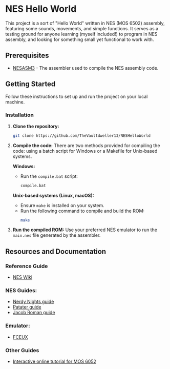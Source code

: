 # NES Hello World

This project is a sort of "Hello World" written in NES (MOS 6502) assembly, featuring some sounds, movements, and simple functions. It serves as a testing ground for anyone learning (myself included!) to program in NES assembly, and looking for something small yet functional to work with.

## Prerequisites

- [NESASM3](https://github.com/camsaul/nesasm) - The assembler used to compile the NES assembly code.

## Getting Started
Follow these instructions to set up and run the project on your local machine.

### Installation

1. **Clone the repository:**
    ```sh
    git clone https://github.com/TheVaultdweller13/NESHelloWorld
    ```

2. **Compile the code:**
    There are two methods provided for compiling the code: using a batch script for Windows or a Makefile for Unix-based systems.

    **Windows:**
    - Run the `compile.bat` script:
        ```sh
        compile.bat
        ```

    **Unix-based systems (Linux, macOS):**
    - Ensure `make` is installed on your system.
    - Run the following command to compile and build the ROM:
        ```sh
        make
        ```

3. **Run the compiled ROM:**
    Use your preferred NES emulator to run the `main.nes` file generated by the assembler.

## Resources and Documentation
### Reference Guide
* [NES Wiki](https://www.nesdev.org/wiki/Nesdev_Wiki)
### NES Guides:
* [Nerdy Nights guide](https://nerdy-nights.nes.science/#overview)
* [Patater guide](https://www.patater.com/gbaguy/nesasm.htm)
* [Jacob Roman guide](https://www.vbforums.com/showthread.php?858389-NES-6502-Programming-Tutorial-Part-1-Getting-Started)
### Emulator:
* [FCEUX](https://fceux.com/web/home.html)
### Other Guides
* [Interactive online tutorial for MOS 6052](https://skilldrick.github.io/easy6502/)
